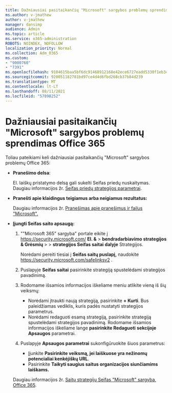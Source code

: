 ```yaml
---
title: Dažniausiai pasitaikančių "Microsoft" sargybos problemų sprendimas Office 365
ms.author: v-jmathew
author: v-jmathew
manager: dansimp
audience: Admin
ms.topic: article
ms.service: o365-administration
ROBOTS: NOINDEX, NOFOLLOW
localization_priority: Normal
ms.collection: Adm_O365
ms.custom:
- "9000760"
- "7391"
ms.openlocfilehash: 9104615baa5bf6dc91468912168e42ece6727eadd5330f1eb34e2a9170568b26
ms.sourcegitcommit: 920051182781bd97ce4d4d6fbd268cb37b84d239
ms.translationtype: MT
ms.contentlocale: lt-LT
ms.lasthandoff: 08/11/2021
ms.locfileid: "57898252"
---
```

# <a name="fix-common-problems-with-microsoft-defender-for-office-365"></a>Dažniausiai pasitaikančių "Microsoft" sargybos problemų sprendimas Office 365

Toliau pateikiami keli dažniausiai pasitaikančių "Microsoft" sargybos problemų Office 365:

- **Pranešimo delsa**:

  El. laiškų pristatymo delsą gali sukelti Seifas priedų nuskaitymas. Daugiau informacijos žr. [Seifas priedų strategijos parametrai](https://docs.microsoft.com/microsoft-365/security/office-365-security/safe-attachments#safe-attachments-policy-settings).

- **Pranešti apie klaidingus teigiamus arba neigiamus rezultatus:**

  Daugiau informacijos žr. [Pranešimas apie pranešimus ir failus "Microsoft".](https://docs.microsoft.com/microsoft-365/security/office-365-security/report-junk-email-messages-to-microsoft)

- **Įjungti Seifas saito apsaugą:**

  1. ""Microsoft 365" sargyba" portale eikite į <https://security.microsoft.com/> **El. &** \> **bendradarbiavimo strategijos & Grėsmių** \>  \> **strategijos Seifas saitai** **dalyje** Strategijos.

     Norėdami pereiti tiesiai į **Seifas saitų puslapį,** naudokite <https://security.microsoft.com/safelinksv2> .

  2. Puslapyje **Seifas saitai** pasirinkite strategiją spustelėdami strategijos pavadinimą.
  3. Rodomame išsamios informacijos iškeliame meniu atlikite vieną iš šių veiksmų:
     - Norėdami įtraukti naują strategiją, pasirinkite **+ Kurti**. Bus paleidžiamas vediklis, kuris padės nustatyti strategijos parametrus.
     - Norėdami redaguoti esamą strategiją, pasirinkite strategiją spustelėdami strategijos pavadinimą. Rodomame išsamios informacijos iškeliame lange **pasirinkite Redaguoti** **sekcijoje Apsaugos** parametrai.
  4. Puslapyje **Apsaugos parametrai** sukonfigūruokite šiuos parametrus:
     - Įjunkite **Pasirinkite veiksmą, jei laiškuose yra nežinomų potencialiai kenkėjiškų URL**.
     - Pasirinkite **Taikyti saugius saitus organizacijos siunčiamims laiškams.**

  Daugiau informacijos žr. [Saitų strategijų Seifas "Microsoft" sargyba, Office 365](https://docs.microsoft.com/microsoft-365/security/office-365-security/set-up-safe-links-policies).
